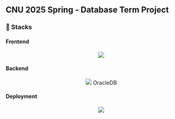 ## CNU 2025 Spring - Database Term Project

### 📖 Stacks

#### Frontend
<p align="center">
  <img src="https://skillicons.dev/icons?i=ts,vite,react,tailwind" />
</p>

#### Backend
<p align="center">
  <img src="https://skillicons.dev/icons?i=ts,nestjs" />
  OracleDB
</p>

#### Deployment
<p align="center">
  <img src="https://skillicons.dev/icons?i=docker" />
</p>
